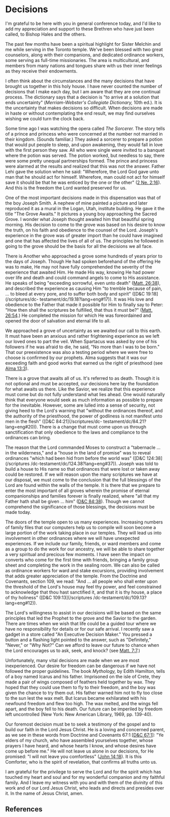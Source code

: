 # Decisions

I'm grateful to be here with you in general conference today, and I'd like to
add my appreciation and support to these Brethren who have just been called,
to Bishop Hales and the others.

The past few months have been a spiritual highlight for Sister Melchin and me
while serving in the Toronto temple. We've been blessed with two great
counselors, along with their companions, and dedicated ordinance workers, some
serving as full-time missionaries. The area is multicultural, and members from
many nations and tongues share with us their inner feelings as they receive
their endowments.

I often think about the circumstances and the many decisions that have brought
us together in this holy house. I have never counted the number of decisions
that I make each day, but I am aware that they are one continual process. The
dictionary says that a decision is "to arrive at a solution that ends
uncertainty" (_Merriam-Webster's Collegiate Dictionary,_ 10th ed.). It is the
uncertainty that makes decisions so difficult. When decisions are made in
haste or without contemplating the end result, we may find ourselves wishing
we could turn the clock back.

Some time ago I was watching the opera called _The Sorcerer._ The story tells
of a prince and princess who were concerned at the number not married in their
kingdom. (Sounds familiar.) They asked a sorcerer to prepare a potion that
would put people to sleep, and upon awakening, they would fall in love with
the first person they saw. All who were single were invited to a banquet where
the potion was served. The potion worked, but needless to say, there were some
pretty unequal partnerships formed. The prince and princess were alarmed at
the results and realized that this was not the answer. Father Lehi gave the
solution when he said: "Wherefore, the Lord God gave unto man that he should
act for himself. Wherefore, man could not act for himself save it should be
that he was enticed by the one or the other" ([2 Ne.
2:16](/scriptures/bofm/2-ne/2.16?lang=eng#15)). And this is the freedom the
Lord wanted preserved for us.

One of the most important decisions made in this dispensation was that of the
boy Joseph Smith. A nephew of mine painted a picture and later reproduced it
as a mural in the Logan, Utah, institute building. He gave it the title "The
Grove Awaits." It pictures a young boy approaching the Sacred Grove. I wonder
what Joseph thought awaited him that beautiful spring morning. His decision to
come to the grove was based on his desire to know the truth, on his faith and
obedience to the counsel of the Lord. Joseph's experience in the grove was of
greater import than he could have imagined and one that has affected the lives
of all of us. The principles he followed in going to the grove should be the
basis for all the decisions we all face.

There is Another who approached a grove some hundreds of years prior to the
days of Joseph. Though He had spoken beforehand of the offering He was to
make, He may not have fully comprehended the severity of the experience that
awaited Him. He made His way, knowing He had power over life and death and
could command angels to come to His assistance. He speaks of being "exceeding
sorrowful, even unto death" ([Matt.
26:38](/scriptures/nt/matt/26.38?lang=eng#37)), and described the experience
as causing Him "to tremble because of pain, ... to bleed at every pore, and to
suffer both body and spirit" ([D&amp;C 19:18](/scriptures/dc-
testament/dc/19.18?lang=eng#17)). It was His love and obedience to the Father
that made it possible for Him to finally say to Peter: "How then shall the
scriptures be fulfilled, that thus it must be?" ([Matt.
26:54](/scriptures/nt/matt/26.54?lang=eng#53).) He completed the mission for
which He was foreordained and opened the door of salvation and eternal life to
all.

We approached a grove of uncertainty as we awaited our call to this earth. It
must have been an anxious and rather frightening experience as we left our
loved ones to part the veil. When Spartacus was asked by one of his followers
if he was afraid to die, he said, "No more than I was to be born." That our
preexistence was also a testing period where we were free to choose is
confirmed by our prophets. Alma suggests that it was our exceeding faith and
good works that earned us the right of priesthood (see [Alma
13:3](/scriptures/bofm/alma/13.3?lang=eng#2)).

There is a grove that awaits all of us. It's referred to as death. Though it
is not optional and must be accepted, our decisions here lay the foundation
for what awaits us there. Like the Savior, we realize that this experience
must come but do not fully understand what lies ahead. One would naturally
think that everyone would seek as much information as possible to prepare for
the inevitable. However, some are lulled into a sense of security, not giving
heed to the Lord's warning that "without the ordinances thereof, and the
authority of the priesthood, the power of godliness is not manifest unto men
in the flesh" ([D&amp;C 84:21](/scriptures/dc-
testament/dc/84.21?lang=eng#20)). There is a change that must come upon us
through sanctification that only obedience to the laws and compliance to the
ordinances can bring.

The reason that the Lord commanded Moses to construct a "tabernacle ... in the
wilderness," and a "house in the land of promise" was to reveal ordinances
"which had been hid from before the world was" ([D&amp;C 124:38](/scriptures
/dc-testament/dc/124.38?lang=eng#37)). Joseph was told to build a house to His
name so that ordinances that were lost or taken away could be restored. If we
will reason upon the many scriptures we have at our disposal, we must come to
the conclusion that the full blessings of the Lord are found within the walls
of the temple. It is there that we prepare to enter the most important of all
groves wherein the promise of eternal companionships and families forever is
finally realized, where "all that my Father hath shall be given ... him"
([D&amp;C 84:38](/scriptures/dc-testament/dc/84.38?lang=eng#37)). Though we
cannot comprehend the significance of those blessings, the decisions must be
made today.

The doors of the temple open to us many experiences. Increasing numbers of
family files that our computers help us to compile will soon become a large
portion of the work taking place in our temples. They will lead us into
involvement in other ordinances where we will have unexpected experiences. If
we include our family, friends, or ward members and come as a group to do the
work for our ancestry, we will be able to share together a very spiritual and
precious few moments. I have seen the impact on converts who come for the
first time with friends, bringing a family group sheet and completing the work
in the sealing room. We can also be called as ordinance workers for ward and
stake excursions, providing involvement that adds greater appreciation of the
temple. From the Doctrine and Covenants, section 109, we read: "And ... all
people who shall enter upon the threshold of the Lord's house may feel thy
power, and feel constrained to acknowledge that thou hast sanctified it, and
that it is thy house, a place of thy holiness" ([D&amp;C 109:13](/scriptures
/dc-testament/dc/109.13?lang=eng#12)).

The Lord's willingness to assist in our decisions will be based on the same
principles that led the Prophet to the grove and the Savior to the garden.
There are times when we wish that life could be a guided tour where we have no
responsibility for details or for our safe arrival. I recently saw a gadget in
a store called "An Executive Decision Maker." You pressed a button and a
flashing light pointed to the answer, such as "Definitely," "Never," or "Why
Not?" Can we afford to leave our future to chance when the Lord encourages us
to ask, seek, and knock? (see [Matt.
7:7](/scriptures/nt/matt/7.7?lang=eng#6).)

Unfortunately, many vital decisions are made when we are most inexperienced.
Our desire for freedom can be dangerous if we have not followed the proper
guidelines. The book _Mythology,_ by Edith Hamilton, tells of a boy named
Icarus and his father. Imprisoned on the isle of Crete, they made a pair of
wings composed of feathers held together by wax. They hoped that they could
use them to fly to their freedom, and the boy was given the chance to try them
out. His father warned him not to fly too close to the sun lest the wax melt.
But Icarus became exhilarated with his newfound freedom and flew too high. The
wax melted, and the wings fell apart, and the boy fell to his death. Our
future can be imperiled by freedom left uncontrolled (New York: New American
Library, 1969, pp. 139-40).

Our foremost decision must be to seek a testimony of the gospel and to build
our faith in the Lord Jesus Christ. He is a loving and concerned parent, as we
see in these words from Doctrine and Covenants 67:1 [[D&amp;C
67:1](/scriptures/dc-testament/dc/67.1?lang=eng#0)]: "Ye elders of my church,
who have assembled yourselves together, whose prayers I have heard, and whose
hearts I know, and whose desires have come up before me." He will not leave us
alone in our decisions, for He promised: "I will not leave you comfortless"
([John 14:18](/scriptures/nt/john/14.18?lang=eng#17)). It is this Comforter,
who is the spirit of revelation, that confirms all truths unto us.

I am grateful for the privilege to serve the Lord and for the spirit which has
touched my heart and soul and for my wonderful companion and my faithful
family. And I leave my witness with you and with them of the divinity of this
work and of our Lord Jesus Christ, who leads and directs and presides over it.
In the name of Jesus Christ, amen.

## References

